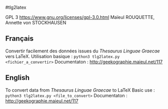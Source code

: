 #tlg2latex

GPL 3 https://www.gnu.org/licenses/gpl-3.0.html
Maïeul ROUQUETTE, Annette von STOCKHAUSEN


## Français
Convertir facilement des données issues du *Thesaurus Linguae Graecae* vers LaTeX.
Utilisation basique : ```python3 tlg2latex.py <fichier_a_convertir>```
Documentaton : http://geekographie.maieul.net/117

## English
To convert data from *Thesaurus Linguae Graecae* to LaTeX
Basic use : ```python3 tlg2latex.py <file_to_convert>```
Documentaton : http://geekographie.maieul.net/117
